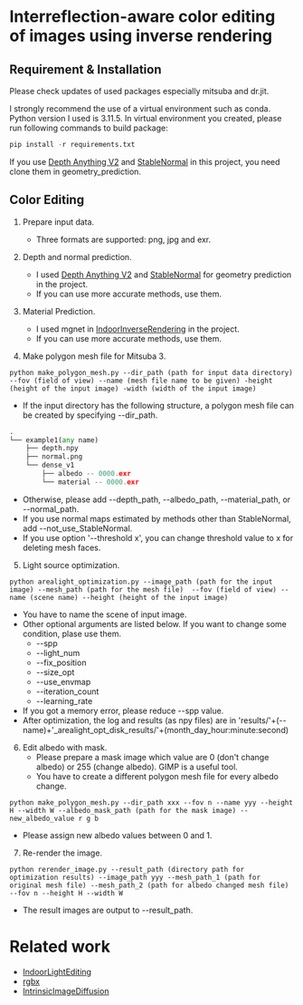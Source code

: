 # Interreflection-aware color editing of images using inverse rendering

## Requirement & Installation
Please check updates of used packages especially mitsuba and dr.jit.

I strongly recommend the use of a virtual environment such as conda.
Python version I used is 3.11.5.
In virtual environment you created, please run following commands to build package:

```python
pip install -r requirements.txt
```

If you use [Depth Anything V2](https://github.com/DepthAnything/Depth-Anything-V2) and [StableNormal](https://github.com/Stable-X/StableNormal) in this project, you need clone them in geometry_prediction.




## Color Editing
1. Prepare input data.
    * Three formats are supported: png, jpg and exr.
    
2. Depth and normal prediction. 
    * I used [Depth Anything V2](https://github.com/DepthAnything/Depth-Anything-V2) and [StableNormal](https://github.com/Stable-X/StableNormal) for geometry prediction in the project.
    * If you can use more accurate methods, use them.
3. Material Prediction.
    * I used mgnet in [IndoorInverseRendering](https://github.com/jingsenzhu/IndoorInverseRendering) in the project.
    * If you can use more accurate methods, use them.
4. Make polygon mesh file for Mitsuba 3.

```
python make_polygon_mesh.py --dir_path (path for input data directory) --fov (field of view) --name (mesh file name to be given) -height (height of the input image) -width (width of the input image)
```

   * If the input directory has the following structure, a polygon mesh file can be created by specifying --dir_path.
    
```python
.
└── example1(any name)
    ├── depth.npy
    ├── normal.png
    └── dense_v1
        ├── albedo -- 0000.exr
        └── material -- 0000.exr
```

   * Otherwise, please add --depth_path, --albedo_path, --material_path, or --normal_path.
   * If you use normal maps estimated by methods other than StableNormal, add --not_use_StableNormal.
   * If you use option '--threshold x', you can change threshold value to x for deleting mesh faces.

5. Light source optimization.

```
python arealight_optimization.py --image_path (path for the input image) --mesh_path (path for the mesh file)  --fov (field of view) --name (scene name) --height (height of the input image)
```

   * You have to name the scene of input image.
   * Other optional arguments are listed below. If you want to change some condition, plase use them.
      * --spp
      * --light_num
      * --fix_position
      * --size_opt
      * --use_envmap
      * --iteration_count
      * --learning_rate
   * If you got a memory error, please reduce --spp value.
   * After optimization, the log and results (as npy files) are in 'results/'+(--name)+'_arealight_opt_disk_results/'+(month_day_hour:minute:second)


6. Edit albedo with mask.
   * Please prepare a mask image which value are 0 (don't change albedo) or 255 (change albedo). GIMP is a useful tool.
   * You have to create a different polygon mesh file for every albedo change.
      
```
python make_polygon_mesh.py --dir_path xxx --fov n --name yyy --height H --width W --albedo_mask_path (path for the mask image) --new_albedo_value r g b 
```

   * Please assign new albedo values between 0 and 1.

7. Re-render the image.

```
python rerender_image.py --result_path (directory path for optimization results) --image_path yyy --mesh_path_1 (path for original mesh file) --mesh_path_2 (path for albedo changed mesh file) --fov n --height H --width W 
```

   * The result images are output to --result_path. 

# Related work
* [IndoorLightEditing](https://github.com/ViLab-UCSD/IndoorLightEditing)
* [rgbx](https://github.com/zheng95z/rgbx)
* [IntrinsicImageDiffusion](https://github.com/Peter-Kocsis/IntrinsicImageDiffusion)
